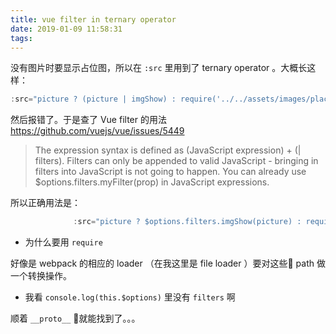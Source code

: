 ```yaml
---
title: vue filter in ternary operator
date: 2019-01-09 11:58:31
tags:
---
```


没有图片时要显示占位图，所以在 `:src` 里用到了 ternary operator 。大概长这样：

```js
:src="picture ? (picture | imgShow) : require('../../assets/images/placeholder.png')"
```

然后报错了。于是查了 Vue filter 的用法 https://github.com/vuejs/vue/issues/5449

> The expression syntax is defined as (JavaScript expression) + (| filters). Filters can only be appended to valid JavaScript - bringing in filters into JavaScript is not going to happen.
>You can already use $options.filters.myFilter(prop) in JavaScript expressions.

所以正确用法是：

```js
              :src="picture ? $options.filters.imgShow(picture) : require('../../assets/images/placeholder.png')"
```

- 为什么要用 `require`

好像是 webpack 的相应的 loader （在我这里是 file loader ）要对这些 path 做一个转换操作。

- 我看 `console.log(this.$options)` 里没有 `filters` 啊

顺着 `__proto__` 就能找到了。。。
